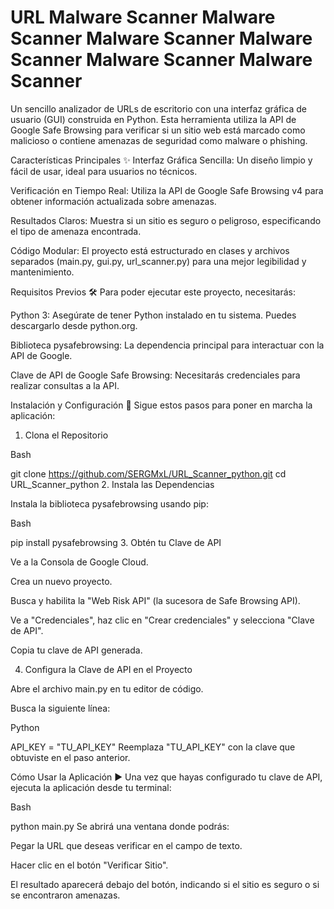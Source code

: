 # URL Malware Scanner Malware Scanner Malware Scanner Malware Scanner Malware Scanner Malware Scanner
Un sencillo analizador de URLs de escritorio con una interfaz gráfica de usuario (GUI) construida en Python. Esta herramienta utiliza la API de Google Safe Browsing para verificar si un sitio web está marcado como malicioso o contiene amenazas de seguridad como malware o phishing.

Características Principales ✨
Interfaz Gráfica Sencilla: Un diseño limpio y fácil de usar, ideal para usuarios no técnicos.

Verificación en Tiempo Real: Utiliza la API de Google Safe Browsing v4 para obtener información actualizada sobre amenazas.

Resultados Claros: Muestra si un sitio es seguro o peligroso, especificando el tipo de amenaza encontrada.

Código Modular: El proyecto está estructurado en clases y archivos separados (main.py, gui.py, url_scanner.py) para una mejor legibilidad y mantenimiento.

Requisitos Previos 🛠️
Para poder ejecutar este proyecto, necesitarás:

Python 3: Asegúrate de tener Python instalado en tu sistema. Puedes descargarlo desde python.org.

Biblioteca pysafebrowsing: La dependencia principal para interactuar con la API de Google.

Clave de API de Google Safe Browsing: Necesitarás credenciales para realizar consultas a la API.

Instalación y Configuración 🚀
Sigue estos pasos para poner en marcha la aplicación:

1. Clona el Repositorio

Bash

git clone https://github.com/SERGMxL/URL_Scanner_python.git
cd URL_Scanner_python
2. Instala las Dependencias

Instala la biblioteca pysafebrowsing usando pip:

Bash

pip install pysafebrowsing
3. Obtén tu Clave de API

Ve a la Consola de Google Cloud.

Crea un nuevo proyecto.

Busca y habilita la "Web Risk API" (la sucesora de Safe Browsing API).

Ve a "Credenciales", haz clic en "Crear credenciales" y selecciona "Clave de API".

Copia tu clave de API generada.

4. Configura la Clave de API en el Proyecto

Abre el archivo main.py en tu editor de código.

Busca la siguiente línea:

Python

API_KEY = "TU_API_KEY"
Reemplaza "TU_API_KEY" con la clave que obtuviste en el paso anterior.

Cómo Usar la Aplicación ▶️
Una vez que hayas configurado tu clave de API, ejecuta la aplicación desde tu terminal:

Bash

python main.py
Se abrirá una ventana donde podrás:

Pegar la URL que deseas verificar en el campo de texto.

Hacer clic en el botón "Verificar Sitio".

El resultado aparecerá debajo del botón, indicando si el sitio es seguro o si se encontraron amenazas.
